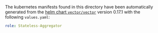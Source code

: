 The kubernetes manifests found in this directory have been automatically generated
from the [helm chart `vector/vector`](https://github.com/vectordotdev/helm-charts/tree/master/charts/vector)
version 0.17.1 with the following `values.yaml`:

```yaml
role: Stateless-Aggregator
```
